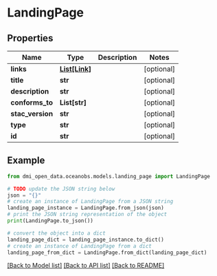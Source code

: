 # LandingPage


## Properties

Name | Type | Description | Notes
------------ | ------------- | ------------- | -------------
**links** | [**List[Link]**](Link.md) |  | [optional] 
**title** | **str** |  | [optional] 
**description** | **str** |  | [optional] 
**conforms_to** | **List[str]** |  | [optional] 
**stac_version** | **str** |  | [optional] 
**type** | **str** |  | [optional] 
**id** | **str** |  | [optional] 

## Example

```python
from dmi_open_data.oceanobs.models.landing_page import LandingPage

# TODO update the JSON string below
json = "{}"
# create an instance of LandingPage from a JSON string
landing_page_instance = LandingPage.from_json(json)
# print the JSON string representation of the object
print(LandingPage.to_json())

# convert the object into a dict
landing_page_dict = landing_page_instance.to_dict()
# create an instance of LandingPage from a dict
landing_page_from_dict = LandingPage.from_dict(landing_page_dict)
```
[[Back to Model list]](../README.md#documentation-for-models) [[Back to API list]](../README.md#documentation-for-api-endpoints) [[Back to README]](../README.md)


